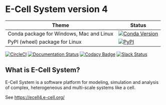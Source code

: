 E-Cell System version 4
=======================

| Theme | Status |
| ------------- | ------------- |
| Conda package for Windows, Mac and Linux | [![Conda Version](https://img.shields.io/conda/vn/conda-forge/ecell4_base.svg)](https://github.com/conda-forge/ecell4_base-feedstock) |
| PyPI (wheel) package for Linux | [![PyPI](https://img.shields.io/pypi/v/ecell4_base.svg)](https://pypi.python.org/pypi/ecell4_base) |

[![CircleCI](https://circleci.com/gh/ecell/ecell4_base.svg?style=svg)](https://circleci.com/gh/ecell/ecell4_base)
[![Documentation Status](https://readthedocs.org/projects/ecell4/badge/?version=latest)](http://ecell4.readthedocs.org/en/latest/?badge=latest)
[![Codacy Badge](https://api.codacy.com/project/badge/Grade/87e076986e354b508f66af0a0ca3373d)](https://www.codacy.com/app/ecell/ecell4_base?utm_source=github.com&amp;utm_medium=referral&amp;utm_content=ecell/ecell4_base&amp;utm_campaign=Badge_Grade)
[![Slack Status](https://img.shields.io/badge/chat-on%20slack-50baa6.svg)](https://ecell-project.herokuapp.com/)
<!---[![Slack Status](https://ecell-project.herokuapp.com/badge.svg)](https://ecell-project.herokuapp.com/)--->

What is E-Cell System?
----------------------

E-Cell System is a software platform for modeling, simulation and analysis of complex, heterogeneous and multi-scale systems like a cell.

See https://ecell4.e-cell.org/
